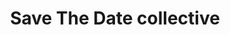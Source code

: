 ---
title: "Save The Date collective"
url: /edinburgh/save-the-date-collective/
shop: Konditorei
---